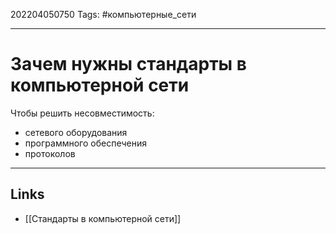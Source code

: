 202204050750
Tags: #компьютерные_сети

---

# Зачем нужны стандарты в компьютерной сети
Чтобы решить несовместимость:
- сетевого оборудования
- программного обеспечения
- протоколов

---
## Links
- [[Стандарты в компьютерной сети]]